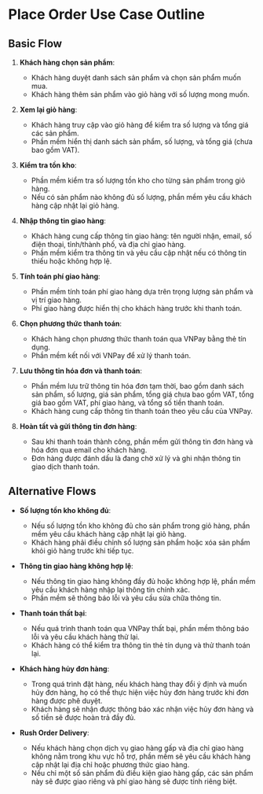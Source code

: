 # Place Order Use Case Outline

## Basic Flow

1. **Khách hàng chọn sản phẩm**:
   - Khách hàng duyệt danh sách sản phẩm và chọn sản phẩm muốn mua.
   - Khách hàng thêm sản phẩm vào giỏ hàng với số lượng mong muốn.

2. **Xem lại giỏ hàng**:
   - Khách hàng truy cập vào giỏ hàng để kiểm tra số lượng và tổng giá các sản phẩm.
   - Phần mềm hiển thị danh sách sản phẩm, số lượng, và tổng giá (chưa bao gồm VAT).

3. **Kiểm tra tồn kho**:
   - Phần mềm kiểm tra số lượng tồn kho cho từng sản phẩm trong giỏ hàng.
   - Nếu có sản phẩm nào không đủ số lượng, phần mềm yêu cầu khách hàng cập nhật lại giỏ hàng.

4. **Nhập thông tin giao hàng**:
   - Khách hàng cung cấp thông tin giao hàng: tên người nhận, email, số điện thoại, tỉnh/thành phố, và địa chỉ giao hàng.
   - Phần mềm kiểm tra thông tin và yêu cầu cập nhật nếu có thông tin thiếu hoặc không hợp lệ.

5. **Tính toán phí giao hàng**:
   - Phần mềm tính toán phí giao hàng dựa trên trọng lượng sản phẩm và vị trí giao hàng.
   - Phí giao hàng được hiển thị cho khách hàng trước khi thanh toán.

6. **Chọn phương thức thanh toán**:
   - Khách hàng chọn phương thức thanh toán qua VNPay bằng thẻ tín dụng.
   - Phần mềm kết nối với VNPay để xử lý thanh toán.

7. **Lưu thông tin hóa đơn và thanh toán**:
   - Phần mềm lưu trữ thông tin hóa đơn tạm thời, bao gồm danh sách sản phẩm, số lượng, giá sản phẩm, tổng giá chưa bao gồm VAT, tổng giá bao gồm VAT, phí giao hàng, và tổng số tiền thanh toán.
   - Khách hàng cung cấp thông tin thanh toán theo yêu cầu của VNPay.

8. **Hoàn tất và gửi thông tin đơn hàng**:
   - Sau khi thanh toán thành công, phần mềm gửi thông tin đơn hàng và hóa đơn qua email cho khách hàng.
   - Đơn hàng được đánh dấu là đang chờ xử lý và ghi nhận thông tin giao dịch thanh toán.

## Alternative Flows

- **Số lượng tồn kho không đủ**:
  - Nếu số lượng tồn kho không đủ cho sản phẩm trong giỏ hàng, phần mềm yêu cầu khách hàng cập nhật lại giỏ hàng.
  - Khách hàng phải điều chỉnh số lượng sản phẩm hoặc xóa sản phẩm khỏi giỏ hàng trước khi tiếp tục.

- **Thông tin giao hàng không hợp lệ**:
  - Nếu thông tin giao hàng không đầy đủ hoặc không hợp lệ, phần mềm yêu cầu khách hàng nhập lại thông tin chính xác.
  - Phần mềm sẽ thông báo lỗi và yêu cầu sửa chữa thông tin.

- **Thanh toán thất bại**:
  - Nếu quá trình thanh toán qua VNPay thất bại, phần mềm thông báo lỗi và yêu cầu khách hàng thử lại.
  - Khách hàng có thể kiểm tra thông tin thẻ tín dụng và thử thanh toán lại.

- **Khách hàng hủy đơn hàng**:
  - Trong quá trình đặt hàng, nếu khách hàng thay đổi ý định và muốn hủy đơn hàng, họ có thể thực hiện việc hủy đơn hàng trước khi đơn hàng được phê duyệt.
  - Khách hàng sẽ nhận được thông báo xác nhận việc hủy đơn hàng và số tiền sẽ được hoàn trả đầy đủ.

- **Rush Order Delivery**:
  - Nếu khách hàng chọn dịch vụ giao hàng gấp và địa chỉ giao hàng không nằm trong khu vực hỗ trợ, phần mềm sẽ yêu cầu khách hàng cập nhật lại địa chỉ hoặc phương thức giao hàng.
  - Nếu chỉ một số sản phẩm đủ điều kiện giao hàng gấp, các sản phẩm này sẽ được giao riêng và phí giao hàng sẽ được tính riêng biệt.

